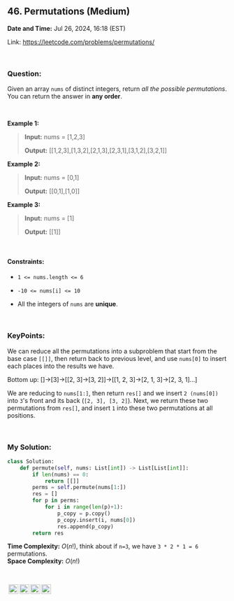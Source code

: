 ## 46. Permutations (Medium)
**Date and Time:** Jul 26, 2024, 16:18 (EST)

Link: https://leetcode.com/problems/permutations/

<br>

### Question:
Given an array `nums` of distinct integers, return _all the possible permutations_. You can return the answer in **any order**.

<br>

**Example 1:**
> **Input:** nums = [1,2,3]
> 
> **Output:** [[1,2,3],[1,3,2],[2,1,3],[2,3,1],[3,1,2],[3,2,1]]

**Example 2:**
> **Input:** nums = [0,1]
> 
> **Output:** [[0,1],[1,0]]

**Example 3:**
> **Input:** nums = [1]
> 
> **Output:** [[1]]

<br>

#### Constraints:
* `1 <= nums.length <= 6`

* `-10 <= nums[i] <= 10`

* All the integers of `nums` are **unique**.

<br>

### KeyPoints: 
We can reduce all the permutations into a subproblem that start from the base case `[[]]`, then return back to previous level, and use `nums[0]` to insert each places into the results we have.

Bottom up: []->[3]->[[2, 3]->[3, 2]]->[[1, 2, 3]->[2, 1, 3]->[2, 3, 1]...]

We are reducing to `nums[1:]`, then return `res[]` and we insert `2 (nums[0])` into `3`'s front and its back (`[2, 3], [3, 2]`). Next, we return these two permutations from `res[]`, and insert `1` into these two permutations at all positions.

<br>

### My Solution:
```python
class Solution:
    def permute(self, nums: List[int]) -> List[List[int]]:
        if len(nums) == 0:
            return [[]]
        perms = self.permute(nums[1:])
        res = []
        for p in perms:
            for i in range(len(p)+1):
                p_copy = p.copy()
                p_copy.insert(i, nums[0])
                res.append(p_copy)
        return res
```
**Time Complexity:** $O(n!)$, think about if `n=3`, we have `3 * 2 * 1 = 6` permutations. <br>
**Space Complexity:** $O(n!)$

<br>

<img style="height:22px!important;margin-left:3px;vertical-align:text-bottom;" src="https://mirrors.creativecommons.org/presskit/icons/cc.svg?ref=chooser-v1" alt="CC BY-NC-SA" title="CC BY-NC-SA"><img style="height:22px!important;margin-left:3px;vertical-align:text-bottom;" src="https://mirrors.creativecommons.org/presskit/icons/by.svg?ref=chooser-v1" alt="BY: credit must be given to the creator" title="BY: credit must be given to the creator"><img style="height:22px!important;margin-left:3px;vertical-align:text-bottom;" src="https://mirrors.creativecommons.org/presskit/icons/nc.svg?ref=chooser-v1" alt="NC: Only noncommercial uses of the work are permitted" title="NC: Only noncommercial uses of the work are permitted"><img style="height:22px!important;margin-left:3px;vertical-align:text-bottom;" src="https://mirrors.creativecommons.org/presskit/icons/sa.svg?ref=chooser-v1" alt="SA: Adaptations must be shared under the same terms" title="SA: Adaptations must be shared under the same terms">